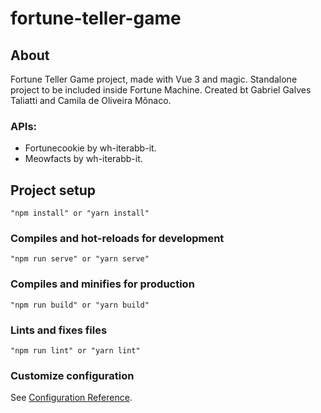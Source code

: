 # fortune-teller-game

## About
Fortune Teller Game project, made with Vue 3 and magic.
Standalone project to be included inside Fortune Machine.
Created bt Gabriel Galves Taliatti and Camila de Oliveira Mônaco.

### APIs:
- Fortunecookie by wh-iterabb-it.
- Meowfacts by wh-iterabb-it.

## Project setup
```
"npm install" or "yarn install"
```

### Compiles and hot-reloads for development
```
"npm run serve" or "yarn serve"
```

### Compiles and minifies for production
```
"npm run build" or "yarn build"
```

### Lints and fixes files
```
"npm run lint" or "yarn lint"
```

### Customize configuration
See [Configuration Reference](https://cli.vuejs.org/config/).
